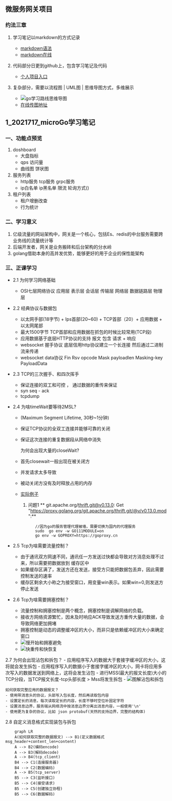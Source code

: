 ## 微服务网关项目

### 约法三章

1. 学习笔记以markdown的方式记录
    - [markdown语法](https://www.jianshu.com/p/191d1e21f7ed)
    - [markdown在线](https://tool.lu/markdown)
    
2. 代码部分日更到github上，包含学习笔记及代码
    - [个人项目入口](https://github.com/sunnyMlon/microGo)
    
3. 复杂部分，需要以流程图 | UML图 | 思维导图方式，多维展示
    - ![go学习路线思维导图](https://i.loli.net/2021/07/17/YOS4xJUKylajzVd.jpg)
    - [在线传图地址](https://sm.ms/)
 
## 1_2021717_microGo学习笔记

### 一、功能点预览
1. doshboard
    - 大盘指标
    - qps 访问量 
    - 曲线图 饼状图
2. 服务列表
    - http服务 tcp服务 grpc服务
    - ip白名单 ip黑名单 限流  轮询方式()
3. 租户列表
    -  租户增删改查
    -  行为统计
    
### 二、学习意义
1. 亿级流量的网站架构中，网关是一个核心，包括Es、redis的中台服务需要跨业务线的流量统计等
2. 后端开发者，网关是业务搬砖和后台架构的分水岭
3. golang借助本身的高并发优势，能够更好的用于企业的保性能架构

### 三、正课学习
+ 2.1 为何学习网络基础
    - OSI七层网络协议 应用层 表示层  会话层 传输层 网络层 数据链路层 物理层
+ 2.2 经典协议与数据包
    - 以太网手部(18字节) + Ips首部(20~60) + TCP首部（20）+ 应用数据 + 以太网尾部
    - 最大1500字节 TCP首部和应用数据在抓包的时候比较常用(TCP段)
    - 应用数据基于底层HTTP协议的支持  报文 包含 请求 + 响应
    - websocket 握手协议 底层信用http协议建立一个长连接 然后通过二进制流来传递
    - websocket data协议 Fin Rsv opcode Mask payloadlen Masking-key PayloadData
+ 2.3 TCP的三次握手、和四次挥手
    - 保证连接的双工和可控 ， 通过数据的重传来保证
    - syn seq - ack 
    - tcpdump
+ 2.4 为啥timeWait要等待2MSL?
    - (Maximum Segment Lifetime, 30秒~1分钟)
    - 保证TCP协议的全双工连接并能够可靠的关闭
    - 保证这次连接的重复数据段从网络中消失
    
      为何会出现大量的closeWait?
    - 首先closewait一般出现在被关闭方
    - 并发请求太多导致
    - 被动关闭方没有及时释放占用的内存
    - [实际例子](demo/base/close_wait_test/server/main.php)
        1. 问题1 ** git.apache.org/thrift.git@v0.13.0: Get "https://proxy.golang.org/git.apache.org/thrift.git/@v/v0.13.0.mod":** 
           ```golang
              //因为go的服务管理代理被墙，需要切换为国内的代理服务
              sudo  go env -w GO111MODULE=on
              go env -w GOPROXY=https://goproxy.cn
           ```
+ 2.5 Tcp为啥需要流量控制？
    - 由于通讯双方网速不同，通讯任一方发送过快都会导致对方消息处理不过来，所以需要把数据放到    缓存区中
    - 如果缓存区满了，发送方还在发送，接受方只能把数据包丢弃，因此需要控制发送的速率
    - 缓存区剩余大小称之为接受窗口，用变量win表示。如果win=0,则发送方停止发送
    
+ 2.6 Tcp为啥需要拥塞控制？
    - 流量控制和拥塞控制是两个概念，拥塞控制是调解网络的负载。
    - 接收方网络资源繁忙，因未及时响应ACK导致发送方重传大量的数据，会导致网络更加拥堵
    - 拥塞控制是动态的调整缓冲区的大小，而非只是依赖缓冲区的大小来确定窗口
    - ![慢开始和拥塞避免](https://i.loli.net/2021/07/17/Sg9hcTzKbu7A8WX.jpg)
    - ![快重传和快恢复](https://i.loli.net/2021/07/17/oGbvFUHX9MQ5dlE.jpg)

2.7 为何会出现沾包和拆包？
    - 应用程序写入的数据大于套接字缓冲区的大小，这将就会发生拆包
    - 应用程序写入的数据小于套接字缓冲区的大小，网卡将应用多次写入的数据发送到网络上，这将会发生沾包
    - 进行MSS(最大的报文长度)大小的TCP分段，当TCP报文长度-tcp头部长度 > Mss将发生拆包
    - ![图解沾包和拆包](https://i.loli.net/2021/07/17/tk3WHZFXV7DBQmA.jpg)
    
    如何获取完整应用的数据报文？
    - 使用带消息头的协议，头部写入包长度，然后再读取包内容
    - 设置定长的消息，每次读取定长的内容，长度不够时空位补固定字符
    - 设置消息边界，服务端从网络流中按消息边界分离出消息内容，一般使用'\n'
    - 使用更为复杂的协议，比如 json protobuf(天然的支持边界，完整的结构体)

2.8 自定义消息格式实现装包与拆包

```mermaid 
    graph LR
    A(如何获取完整的数据报文) --> B1(定义数据格式msg_header+content_len+content)
    A --> B2(编码encode)
    A --> B3(解码decode)
    A --> B4(tcp_client) 
    B4 --> C1(连接服务器) 
    B4 --> C2(数据编码)
    A --> B5(tcp_server) 
    B5 --> C3(监听接口) 
    B5 --> C4(接受请求) 
    B5 --> C5(创建独立协程) 
    B5 --> C6(数据解码)
```

    
 
